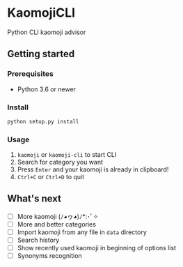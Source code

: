 # KaomojiCLI

Python CLI kaomoji advisor  

## Getting started

### Prerequisites
- Python 3.6 or newer

### Install
```bash
python setup.py install
```

### Usage

1. `kaomoji` or `kaomoji-cli` to start CLI
2. Search for category you want
3. Press `Enter` and your kaomoji is already in clipboard!
4. `Ctrl+C` or `Ctrl+D` to quit

## What's next
- [ ] More kaomoji (ﾉ◕ヮ◕)ﾉ*:･ﾟ✧
- [ ] More and better categories
- [ ] Import kaomoji from any file in `data` directory
- [ ] Search history
- [ ] Show recently used kaomoji in beginning of options list
- [ ] Synonyms recognition
